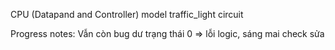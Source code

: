 
CPU (Datapand and Controller) model traffic_light circuit 

Progress notes: Vẫn còn bug dư trạng thái 0 => lỗi logic, sáng mai check sửa
